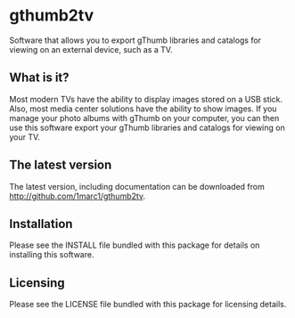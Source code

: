 # gthumb2tv
Software that allows you to export gThumb libraries and catalogs for viewing on an external device, such as a TV.
## What is it?
Most modern TVs have the ability to display images stored on a USB stick. Also, most media center solutions have the ability to show images. If you manage your photo albums with gThumb on your computer, you can then use this software export your gThumb libraries and catalogs for viewing on your TV.

## The latest version
The latest version, including documentation can be downloaded from http://github.com/1marc1/gthumb2tv.

## Installation
Please see the INSTALL file bundled with this package for details on installing this software.

## Licensing
Please see the LICENSE file bundled with this package for licensing details.
